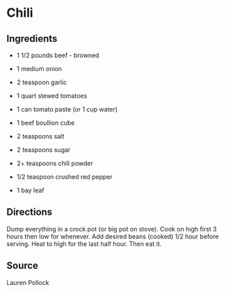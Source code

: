 Chili
=====


Ingredients
-----------

* 1 1/2 pounds beef - browned

* 1 medium onion

* 2 teaspoon garlic

* 1 quart stewed tomatoes

* 1 can tomato paste (or 1 cup water)

* 1 beef boullion cube

* 2 teaspoons salt

* 2 teaspoons sugar

* 2+ teaspoons chili powder

* 1/2 teaspoon crushed red pepper

* 1 bay leaf


Directions
----------

Dump everything in a crock pot (or big pot on stove). Cook on high first 3 hours then low for whenever. Add desired beans (cooked) 1/2 hour before serving. Heat to high for the last half hour. Then eat it.


Source
------

Lauren Pollock
